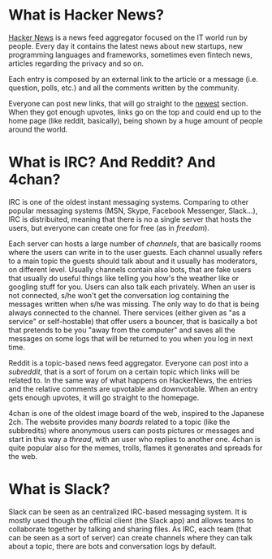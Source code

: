 # What is Hacker News?
[Hacker News](https://news.ycombinator.com) is a news feed aggregator focused on the IT world run by people.
Every day it contains the latest news about new startups, new programming languages and frameworks, sometimes even fintech news, articles regarding the privacy and so on.

Each entry is composed by an external link to the article or a message (i.e. question, polls, etc.) and all the comments written by the community.

Everyone can post new links, that will go straight to the [newest](https://news.ycombinator.com/newest) section.
When they got enough upvotes, links go on the top and could end up to the home page (like reddit, basically), being shown by a huge amount of people around the world.

# What is IRC? And Reddit? And 4chan?
IRC is one of the oldest instant messaging systems.
Comparing to other popular messaging systems (MSN, Skype, Facebook Messenger, Slack...), IRC is distribuited, meaning that there is no a single server that hosts the users,
but everyone can create one for free (as in *freedom*). 

Each server can hosts a large number of *channels*, that are basically rooms where the users can write in to the user guests.
Each channel usually refers to a main topic the guests should talk about and it usually has moderators, on different level.
Usually channels contain also bots, that are fake users that usually do useful things like telling you how's the weather like or googling stuff for you.
Users can also talk each privately. When an user is not connected, s/he won't get the conversation log containing the messages written when s/he was missing.
The only way to do that is being always connected to the channel. There services (either given as "as a service" or self-hostable) that offer users a bouncer,
that is basically a bot that pretends to be you "away from the computer" and saves all the messages on some logs that will be returned to you when you log in next time.

Reddit is a topic-based news feed aggregator. Everyone can post into a *subreddit*, that is a sort of forum on a certain topic which links will be related to.
In the same way of what happens on HackerNews, the entries and the relative comments are upvotable and downvotable. When an entry gets enough upvotes, it will go straight to the homepage.

4chan is one of the oldest image board of the web, inspired to the Japanese 2ch.
The website provides many *boards* related to a topic (like the subbredits) where anonymous users can posts pictures or messages and start in this way a *thread*, with an user
who replies to another one.
4chan is quite popular also for the memes, trolls, flames it generates and spreads for the web.

# What is Slack?
Slack can be seen as an centralized IRC-based messaging system. It is mostly used though the official client (the Slack app) and allows teams to collaborate together by talking and
sharing files. As IRC, each team (that can be seen as a sort of server) can create channels where they can talk about a topic, there are bots and conversation logs by default. 
